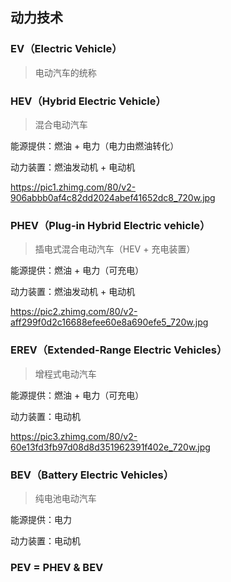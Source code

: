 ## 动力技术

### EV（Electric Vehicle）

> 电动汽车的统称

### HEV（Hybrid Electric Vehicle）

> 混合电动汽车

能源提供：燃油 + 电力（电力由燃油转化）

动力装置：燃油发动机 + 电动机

https://pic1.zhimg.com/80/v2-906abbb0af4c82dd2024abef41652dc8_720w.jpg

### PHEV（Plug-in Hybrid Electric vehicle）

> 插电式混合电动汽车（HEV + 充电装置）

能源提供：燃油 + 电力（可充电）

动力装置：燃油发动机 + 电动机

https://pic2.zhimg.com/80/v2-aff299f0d2c16688efee60e8a690efe5_720w.jpg

### EREV（Extended-Range Electric Vehicles）

> 增程式电动汽车

能源提供：燃油 + 电力（可充电）

动力装置：电动机

https://pic3.zhimg.com/80/v2-60e13fd3fb97d08d8d351962391f402e_720w.jpg

### BEV（Battery Electric Vehicles）

> 纯电池电动汽车

能源提供：电力

动力装置：电动机

### PEV = PHEV & BEV
